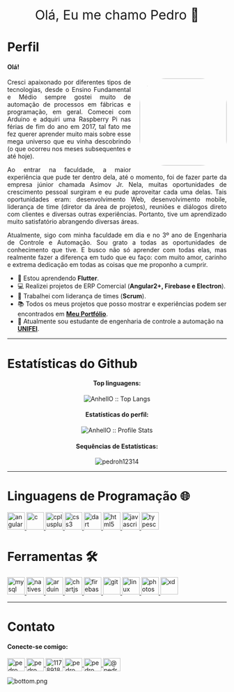<p align="center" style="font-size: 30px">Olá, Eu me chamo Pedro 👋</p>


# Perfil

#### Olá!

<img align='right' src="https://pedroh12314.github.io/Meu-portfilio/img/perfil.jpg" width="200" style="border-radius: 30%;margin: 0px 0px 10px 20px">

<div style="text-align: justify !important;S">
    <p>
    Cresci apaixonado por diferentes tipos de tecnologias, desde o Ensino Fundamental e Médio sempre gostei muito de automação de processos em fábricas e programação, em geral. Comecei com Arduino e adquiri uma Raspberry Pi nas férias de fim do ano em 2017, tal fato me fez querer aprender muito mais sobre esse mega universo que eu vinha descobrindo (o que ocorreu nos meses subsequentes e até hoje).
    </p>
    <p>
    Ao entrar na faculdade, a maior experiência que pude ter dentro dela, até o momento, foi de fazer parte da empresa júnior chamada Asimov Jr. Nela, muitas oportunidades de crescimento pessoal surgiram e eu pude aproveitar cada uma delas. Tais oportunidades eram: desenvolvimento Web, desenvolvimento mobile, liderança de time (diretor da área de projetos), reuniões e diálogos direto com clientes e diversas outras experiências. Portanto, tive um aprendizado muito satisfatório abrangendo diversas áreas.
    </p>
    <p>
    Atualmente, sigo com minha faculdade em dia e no 3º ano de Engenharia de Controle e Automação. Sou grato a todas as oportunidades de conhecimento que tive. E busco não só aprender com todas elas, mas realmente fazer a diferença em tudo que eu faço: com muito amor, carinho e extrema dedicação em todas as coisas que me proponho a cumprir.
    </p>
</div>

- 📄 Estou aprendendo **Flutter**.
- 💻 Realizei projetos de ERP Comercial (**Angular2+, Firebase e Electron**).
- :flashlight: Trabalhei com liderança de times (**Scrum**).
- :books: Todos os meus projetos que posso mostrar e experiências podem ser encontrados em [**Meu Portfólio**](https://pedroh12314.github.io/Meu-portfilio/).
- 🔭 Atualmente sou estudante de engenharia de controle a automação na  [**UNIFEI**](https://www.unifei.edu.br).

------------

# Estatísticas do Github

<div>
    <h4 align="center">Top linguagens:</h4>
    <p align="center">
        <img src="https://github-readme-stats.vercel.app/api/top-langs/?username=pedroh12314&langs_count=10&theme=tokyonight&layout=compact" alt="AnhellO :: Top Langs" />
    </p>
    <h4 align="center">Estatísticas do perfil:</h4>
    <p align="center">
        <img src="https://github-readme-stats.vercel.app/api?username=pedroh12314&show_icons=true&theme=synthwave" alt="AnhellO :: Profile Stats" />
    </p>
    <h4 align="center">Sequências de Estatísticas:</h4>
    <p align="center">
        <img align="center" src="https://github-readme-streak-stats.herokuapp.com/?user=pedroh12314&" alt="pedroh12314" />
    </p>
</div>

------------

# Linguagens de Programação 🌐

<div align="left">
    <a href="https://angular.io" target="_blank">
        <img src="https://external-content.duckduckgo.com/iu/?u=https%3A%2F%2Ftse2.mm.bing.net%2Fth%3Fid%3DOIP.GmMtKznzJ1dS8sSzxzR3owHaHa%26pid%3DApi&f=1" alt="angularjs" width="40" height="40"/>
    </a>
    <a href="https://www.cprogramming.com/" target="_blank">
        <img src="https://external-content.duckduckgo.com/iu/?u=https%3A%2F%2Fimg.favpng.com%2F10%2F23%2F21%2Fc-programming-language-icon-png-favpng-878WK0RF2zxn7b6TimT7zquZN.jpg&f=1&nofb=1" alt="c" width="40" height="40"/>
    </a>
    <a href="https://www.w3schools.com/cpp/" target="_blank">
        <img src="https://external-content.duckduckgo.com/iu/?u=https%3A%2F%2Ftse3.mm.bing.net%2Fth%3Fid%3DOIP.nE7TDoxUw1llwHxzVsc9ugHaHa%26pid%3DApi&f=1" alt="cplusplus" width="40" height="40"/>
    </a>
    <a href="https://cdn.jsdelivr.net/npm/simple-icons@3.0.1/icons/css3.svg" target="_blank">
        <img src="https://external-content.duckduckgo.com/iu/?u=https%3A%2F%2Ftse2.mm.bing.net%2Fth%3Fid%3DOIP.cpwsoOxkrhYbG3EACu7uGwAAAA%26pid%3DApi&f=1" alt="css3" width="40" height="40"/>
    </a>
    <a href="https://dart.dev" target="_blank">
        <img src="https://external-content.duckduckgo.com/iu/?u=https%3A%2F%2Ftse1.mm.bing.net%2Fth%3Fid%3DOIP.xbbl0osJibSNFIkFJUSr7wAAAA%26pid%3DApi&f=1" alt="dart" width="40" height="40"/>
    </a>
    <a href="https://cdn.jsdelivr.net/npm/simple-icons@3.0.1/icons/html5.svg/" target="_blank">
        <img src="https://external-content.duckduckgo.com/iu/?u=https%3A%2F%2Ftse2.mm.bing.net%2Fth%3Fid%3DOIP.-g-jCV4pPzlHkaH9NPTHyQHaHa%26pid%3DApi&f=1" alt="html5" width="40" height="40"/>
    </a>
    <a href="https://developer.mozilla.org/en-US/docs/Web/JavaScript" target="_blank">
        <img src="https://external-content.duckduckgo.com/iu/?u=https%3A%2F%2Ftse1.mm.bing.net%2Fth%3Fid%3DOIP.6Yy8xS3cHW5cKkH2WIT3uQHaIw%26pid%3DApi&f=1" alt="javascript" width="40" height="40"/>
    </a>
    <a href="https://www.typescriptlang.org/" target="_blank">
        <img src="https://external-content.duckduckgo.com/iu/?u=https%3A%2F%2Ftse3.mm.bing.net%2Fth%3Fid%3DOIP.d0LEHWDsXAL8aB91Bv7T-gAAAA%26pid%3DApi&f=1" alt="typescript" width="40" height="40"/>
    </a>
</div>

# Ferramentas 🛠️
<div>
    <a href="https://www.mysql.com/" target="_blank">
        <img src="https://external-content.duckduckgo.com/iu/?u=https%3A%2F%2Ftse3.mm.bing.net%2Fth%3Fid%3DOIP.-UxRkS1XKkPRaBTG5aGVSAHaHa%26pid%3DApi&f=1" alt="mysql" width="40" height="40">
    </a>
    <a href="https://nativescript.org/" target="_blank">
        <img src="https://raw.githubusercontent.com/detain/svg-logos/780f25886640cef088af994181646db2f6b1a3f8/svg/nativescript.svg" alt="nativescript" width="40" height="40"/>
    </a>
    <a href="https://www.arduino.cc/" target="_blank">
        <img src="https://cdn.worldvectorlogo.com/logos/arduino-1.svg" alt="arduino" width="40" height="40"/>
    </a>
    <a href="https://www.chartjs.org" target="_blank">
        <img src="https://www.chartjs.org/media/logo-title.svg" alt="chartjs" width="40" height="40"/>
    </a>
    <a href="https://firebase.google.com/" target="_blank">
        <img src="https://www.vectorlogo.zone/logos/firebase/firebase-icon.svg" alt="firebase" width="40" height="40"/>
    </a>
    <a href="https://git-scm.com/" target="_blank">
        <img src="https://www.vectorlogo.zone/logos/git-scm/git-scm-icon.svg" alt="git" width="40" height="40"/>
    </a>
    <a href="https://www.linux.org/" target="_blank">
        <img src="https://external-content.duckduckgo.com/iu/?u=https%3A%2F%2Ftse3.mm.bing.net%2Fth%3Fid%3DOIP.T4ibVlkMLUX4UrMvD1kSHwHaHa%26pid%3DApi&f=1" alt="linux" width="40" height="40"/>
    </a>
    <a href="https://www.photoshop.com/en" target="_blank">
        <img src="https://external-content.duckduckgo.com/iu/?u=https%3A%2F%2Ftse3.mm.bing.net%2Fth%3Fid%3DOIP.yaWcfDxVXShX-If1k_m0NgHaHa%26pid%3DApi&f=1" alt="photoshop" width="40" height="40"/>
    </a> 
    <a href="https://www.adobe.com/products/xd.html" target="_blank">
        <img src="https://cdn.worldvectorlogo.com/logos/adobe-xd.svg" alt="xd" width="40" height="40"/>
    </a>
</div>

------------

# Contato

#### Conecte-se comigo:

<div>
    <p align="left">
    <a href="https://linkwhats.app/e72e13" target="_blank">
        <img align="center" src="https://cdn.jsdelivr.net/npm/simple-icons@3.0.1/icons/whatsapp.svg" alt="pedro henrique lemes" height="30" width="40"/>
    </a>
    <a href="https://linkedin.com/in/pedro henrique lemes" target="_blank">
        <img align="center" src="https://cdn.jsdelivr.net/npm/simple-icons@3.0.1/icons/linkedin.svg" alt="pedro henrique lemes" height="30" width="40"/>
    </a>
    <a href="https://stackoverflow.com/users/11789189" target="_blank">
        <img align="center" src="https://cdn.jsdelivr.net/npm/simple-icons@3.0.1/icons/stackoverflow.svg" alt="11789189" height="30" width="40" />
    </a>
    <a href="https://fb.com/pedro henrique lemes" target="_blank">
        <img align="center" src="https://cdn.jsdelivr.net/npm/simple-icons@3.0.1/icons/facebook.svg" alt="pedro henrique lemes" height="30" width="40" />
    </a>
    <a href="https://instagram.com/pedro_hlemes" target="_blank">
        <img align="center" src="https://cdn.jsdelivr.net/npm/simple-icons@3.0.1/icons/instagram.svg" alt="pedro_hlemes" height="30" width="40" />
    </a>
    <a href="https://medium.com/@pedroh.12314" target="_blank">
        <img align="center" src="https://cdn.jsdelivr.net/npm/simple-icons@3.0.1/icons/medium.svg" alt="@pedroh.12314" height="30" width="40" />
    </a>
</div>

![bottom.png](https://pedroh12314.github.io/Meu-portfilio/img/readme-bottom.png)